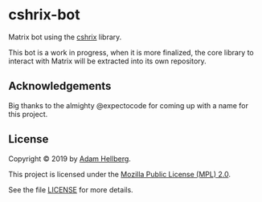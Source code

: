 # cshrix-bot

Matrix bot using the [cshrix][] library.

This bot is a work in progress, when it is more finalized, the core library to interact with Matrix will be extracted
into its own repository.

## Acknowledgements

Big thanks to the almighty @expectocode for coming up with a name for this project.

## License

Copyright © 2019 by [Adam Hellberg][sharparam].

This project is licensed under the [Mozilla Public License (MPL) 2.0][mpl].

See the file [LICENSE]() for more details.

[cshrix]: https://github.com/Sharparam/cshrix
[sharparam]: https://github.com/Sharparam
[mpl]: https://mozilla.org/MPL/2.0/
